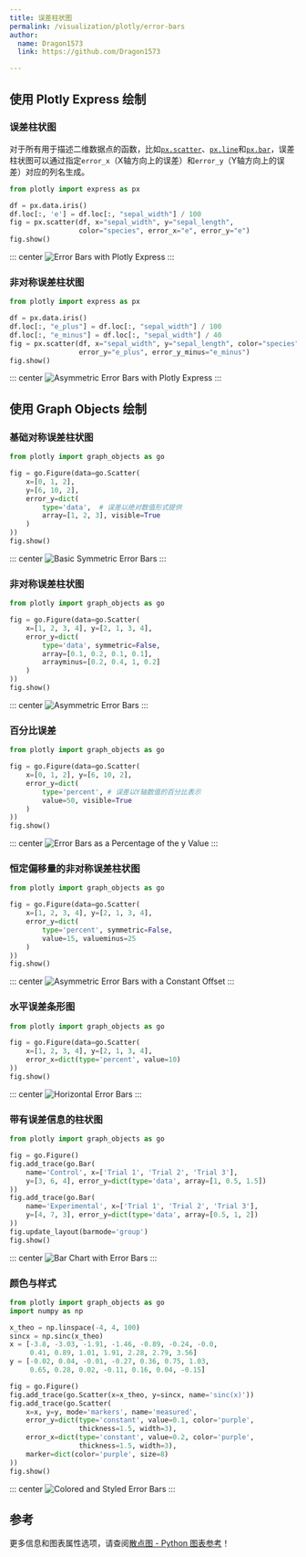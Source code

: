 ```yaml
---
title: 误差柱状图
permalink: /visualization/plotly/error-bars
author: 
  name: Dragon1573
  link: https://github.com/Dragon1573

---
```


## 使用 Plotly Express 绘制

### 误差柱状图

对于所有用于描述二维数据点的函数，比如[`px.scatter`](/visualization/plotly/line-and-scatter/)、[`px.line`](/visualization/plotly/line-charts/)和[`px.bar`](/visualization/plotly/bar-charts/)，误差柱状图可以通过指定`error_x`（X轴方向上的误差）和`error_y`（Y轴方向上的误差）对应的列名生成。

```python
from plotly import express as px

df = px.data.iris()
df.loc[:, 'e'] = df.loc[:, "sepal_width"] / 100
fig = px.scatter(df, x="sepal_width", y="sepal_length", 
                 color="species", error_x="e", error_y="e")
fig.show()
```

::: center
![Error Bars with Plotly Express](./assets/error-bars/01.png)
:::

### 非对称误差柱状图

```python
from plotly import express as px

df = px.data.iris()
df.loc[:, "e_plus"] = df.loc[:, "sepal_width"] / 100
df.loc[:, "e_minus"] = df.loc[:, "sepal_width"] / 40
fig = px.scatter(df, x="sepal_width", y="sepal_length", color="species",
                 error_y="e_plus", error_y_minus="e_minus")
fig.show()
```

::: center
![Asymmetric Error Bars with Plotly Express](./assets/error-bars/02.png)
:::

## 使用 Graph Objects 绘制

### 基础对称误差柱状图

```python
from plotly import graph_objects as go

fig = go.Figure(data=go.Scatter(
    x=[0, 1, 2],
    y=[6, 10, 2],
    error_y=dict(
        type='data',  # 误差以绝对数值形式提供
        array=[1, 2, 3], visible=True
    )
))
fig.show()
```

::: center
![Basic Symmetric Error Bars](./assets/error-bars/03.png)
:::

### 非对称误差柱状图

```python
from plotly import graph_objects as go

fig = go.Figure(data=go.Scatter(
    x=[1, 2, 3, 4], y=[2, 1, 3, 4],
    error_y=dict(
        type='data', symmetric=False,
        array=[0.1, 0.2, 0.1, 0.1],
        arrayminus=[0.2, 0.4, 1, 0.2]
    )
))
fig.show()
```

::: center
![Asymmetric Error Bars](./assets/error-bars/04.png)
:::

### 百分比误差

```python
from plotly import graph_objects as go

fig = go.Figure(data=go.Scatter(
    x=[0, 1, 2], y=[6, 10, 2],
    error_y=dict(
        type='percent', # 误差以Y轴数值的百分比表示
        value=50, visible=True
    )
))
fig.show()
```

::: center
![Error Bars as a Percentage of the y Value](./assets/error-bars/05.png)
:::

### 恒定偏移量的非对称误差柱状图

```python
from plotly import graph_objects as go

fig = go.Figure(data=go.Scatter(
    x=[1, 2, 3, 4], y=[2, 1, 3, 4],
    error_y=dict(
        type='percent', symmetric=False,
        value=15, valueminus=25
    )
))
fig.show()
```

::: center
![Asymmetric Error Bars with a Constant Offset](./assets/error-bars/06.png)
:::

### 水平误差条形图

```python
from plotly import graph_objects as go

fig = go.Figure(data=go.Scatter(
    x=[1, 2, 3, 4], y=[2, 1, 3, 4],
    error_x=dict(type='percent', value=10)
))
fig.show()
```

::: center
![Horizontal Error Bars](./assets/error-bars/07.png)
:::

### 带有误差信息的柱状图

```python
from plotly import graph_objects as go

fig = go.Figure()
fig.add_trace(go.Bar(
    name='Control', x=['Trial 1', 'Trial 2', 'Trial 3'],
    y=[3, 6, 4], error_y=dict(type='data', array=[1, 0.5, 1.5])
))
fig.add_trace(go.Bar(
    name='Experimental', x=['Trial 1', 'Trial 2', 'Trial 3'],
    y=[4, 7, 3], error_y=dict(type='data', array=[0.5, 1, 2])
))
fig.update_layout(barmode='group')
fig.show()
```

::: center
![Bar Chart with Error Bars](./assets/error-bars/08.png)
:::

### 颜色与样式

```python
from plotly import graph_objects as go
import numpy as np

x_theo = np.linspace(-4, 4, 100)
sincx = np.sinc(x_theo)
x = [-3.8, -3.03, -1.91, -1.46, -0.89, -0.24, -0.0,
     0.41, 0.89, 1.01, 1.91, 2.28, 2.79, 3.56]
y = [-0.02, 0.04, -0.01, -0.27, 0.36, 0.75, 1.03,
     0.65, 0.28, 0.02, -0.11, 0.16, 0.04, -0.15]

fig = go.Figure()
fig.add_trace(go.Scatter(x=x_theo, y=sincx, name='sinc(x)'))
fig.add_trace(go.Scatter(
    x=x, y=y, mode='markers', name='measured',
    error_y=dict(type='constant', value=0.1, color='purple',
                 thickness=1.5, width=3),
    error_x=dict(type='constant', value=0.2, color='purple',
                 thickness=1.5, width=3),
    marker=dict(color='purple', size=8)
))
fig.show()
```

::: center
![Colored and Styled Error Bars](./assets/error-bars/09.png)
:::

## 参考

更多信息和图表属性选项，请查阅[散点图 - Python 图表参考](https://plotly.com/python/reference/scatter/)！